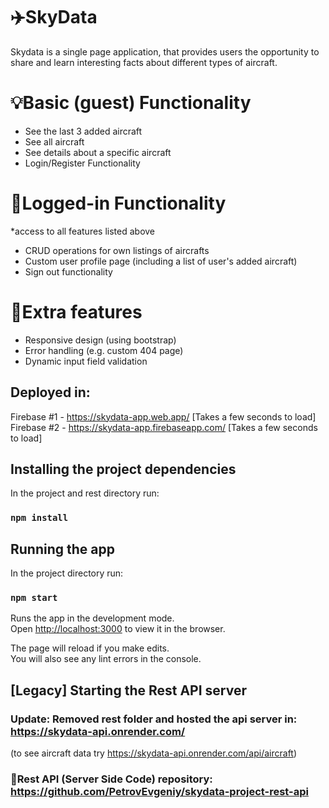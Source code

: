 # ✈️SkyData

Skydata is a single page application, that provides users the opportunity to share and learn interesting facts about different types of aircraft. 

# 💡Basic (guest) Functionality
- See the last 3 added aircraft
- See all aircraft
- See details about a specific aircraft
- Login/Register Functionality

# 🪪Logged-in Functionality
*access to all features listed above
- CRUD operations for own listings of aircrafts
- Custom user profile page (including a list of user's added aircraft)
- Sign out functionality

# 🎁Extra features
- Responsive design (using bootstrap)
- Error handling (e.g. custom 404 page)
- Dynamic input field validation


## Deployed in:
Firebase #1 - https://skydata-app.web.app/  [Takes a few seconds to load]
Firebase #2 - https://skydata-app.firebaseapp.com/  [Takes a few seconds to load]

## Installing the project dependencies
In the project and rest directory run:

### `npm install`

## Running the app

In the project directory run:

### `npm start`

Runs the app in the development mode.<br />
Open [http://localhost:3000](http://localhost:3000) to view it in the browser.

The page will reload if you make edits.<br />
You will also see any lint errors in the console.

## [Legacy] Starting the Rest API server

### Update: Removed rest folder and hosted the api server in: https://skydata-api.onrender.com/
(to see aircraft data try https://skydata-api.onrender.com/api/aircraft)

### 🔗Rest API (Server Side Code) repository: https://github.com/PetrovEvgeniy/skydata-project-rest-api
